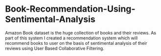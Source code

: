 # Book-Recommendation-Using-Sentimental-Analysis
Amazon Book dataset is the huge collection of books and their reviews. As part of this system I created a recommendation system which will recommend books to user on the basis of sentimental analysis of their reviews using User Based Collaborative Filtering.
